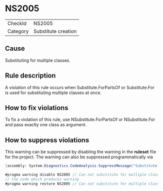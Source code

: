 ﻿# NS2005

<table>
<tr>
  <td>CheckId</td>
  <td>NS2005</td>
</tr>
<tr>
  <td>Category</td>
  <td>Substitute creation</td>
</tr>
</table>

## Cause

Substituting for multiple classes.

## Rule description

A violation of this rule occurs when Substitute.ForPartsOf or Substitute.For is used for substituting multiple classes at once.

## How to fix violations

To fix a violation of this rule, use NSubstitute.ForPartsOf or NSubstitute.For and pass exactly one class as argument.

## How to suppress violations

This warning can be suppressed by disabling the warning in the **ruleset** file for the project.
The warning can also be suppressed programmatically via
````c#
[assembly: System.Diagnostics.CodeAnalysis.SuppressMessage("Substitute creation", "NS2005:Can not substitute for multiple classes.", Justification = "Reviewed")]
````
````c#
#pragma warning disable NS2005 // Can not substitute for multiple classes.
// the code which produces warning
#pragma warning restore NS2005 // Can not substitute for multiple classes.
````
